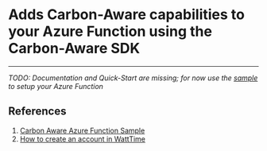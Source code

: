 # Adds Carbon-Aware capabilities to your Azure Function using the Carbon-Aware SDK
---
_*TODO*: Documentation and Quick-Start are missing; for now use the [sample](https://github.com/georgekosmidis/carbon-aware-azure-function/tree/main/samples/timer-trigger) to setup your Azure Function_

 
##  References
1. [Carbon Aware Azure Function Sample](https://github.com/georgekosmidis/carbon-aware-azure-function/tree/main/samples/timer-trigger)
2. [How to create an account in WattTime](https://www.watttime.org/api-documentation/#register-new-user)
